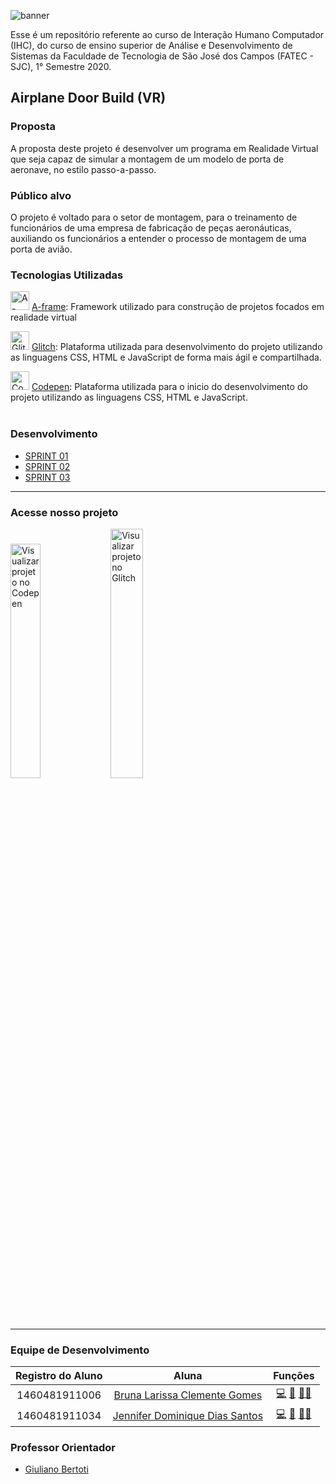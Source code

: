 ![banner](https://github.com/JenniferDominique/Interacao-Humano-Computador-AR-VR/blob/master/Imagens/Capa-Airplane.png)

Esse é um repositório referente ao curso de Interação Humano Computador (IHC), do curso de ensino superior de Análise e Desenvolvimento de Sistemas da Faculdade de Tecnologia de São José dos Campos (FATEC - SJC), 1° Semestre 2020.

## Airplane Door Build (VR)

### Proposta
A proposta deste projeto é desenvolver um programa em Realidade Virtual que seja capaz de simular a montagem de um modelo de porta de aeronave, no estilo passo-a-passo.

### Público alvo
O projeto é voltado para o setor de montagem, para o treinamento de funcionários de uma empresa de fabricação de peças aeronáuticas, auxiliando os funcionários a entender o processo de montagem de uma porta de avião.

### Tecnologias Utilizadas
<img src="https://github.com/JenniferDominique/Interacao-Humano-Computador-AR-VR/blob/master/Imagens/A-frame.png" width="30px;" title="A-frame logo">    [A-frame](https://aframe.io):
Framework utilizado para construção de projetos focados em realidade virtual

<img src="https://github.com/JenniferDominique/Interacao-Humano-Computador-AR-VR/blob/master/Imagens/Glitch.png" width="30px;" title="Glitch logo">    [Glitch](https://glitch.com):
Plataforma utilizada para desenvolvimento do projeto utilizando as linguagens CSS, HTML e JavaScript de forma mais ágil e compartilhada.

<img src="https://github.com/JenniferDominique/Interacao-Humano-Computador-AR-VR/blob/master/Imagens/Codepen.png" width="30px;" title="Codepen logo">    [Codepen](https://codepen.io):
Plataforma utilizada para o inicio do desenvolvimento do projeto utilizando as linguagens CSS, HTML e JavaScript.
<br><br>

### Desenvolvimento
* [SPRINT 01](https://github.com/JenniferDominique/Interacao-Humano-Computador-AR-VR/tree/master/Sprint%2001)
* [SPRINT 02](https://github.com/JenniferDominique/Interacao-Humano-Computador-AR-VR/tree/master/Sprint%2002)
* [SPRINT 03](https://github.com/JenniferDominique/Interacao-Humano-Computador-AR-VR/tree/master/Sprint%2003)
------------------------------------------------------
### Acesse nosso projeto
<table>
<tc>
<a href="https://codepen.io/py_zza/pen/MWaqQeK?editors=1010"><img src="https://github.com/JenniferDominique/Interacao-Humano-Computador-AR-VR/blob/master/Imagens/botao_codepen.png" width="31%;" title="Visualizar projeto no Codepen"></a>
</tc>
<tc>
<a href="https://glitch.com/~airplane-build-latecoere"><img src="https://github.com/JenniferDominique/Interacao-Humano-Computador-AR-VR/blob/master/Imagens/botao_glitch.png" width="32%;" title="Visualizar projeto no Glitch"></a>
</tc>
</table>

------------------------------------------------------

### Equipe de Desenvolvimento

|Registro do Aluno | Aluna |Funções|
|:-----------:|:-----------------:|:------:|
|1460481911006 |[Bruna Larissa Clemente Gomes](https://github.com/littlebru)| <a href="https://github.com/littlebru" title="code">💻</a> <a href="https://github.com/littlebru" title="Documentation">:book:</a> <a href="https://github.com/littlebru" title="Ideas, Planning & Feedback">🤔</a><a href="https://github.com/littlebru" title="Reviewed">👀</a>|
| 1460481911034|[Jennifer Dominique Dias Santos](https://github.com/JenniferDominique) |<a href="https://github.com/JenniferDominique" title="code">💻</a> <a href="https://github.com/JenniferDominique" title="Maintenance">🚧</a> <a href="https://github.com/JenniferDominique" title="Ideas, Planning & Feedback">🤔</a><a href="https://github.com/JenniferDominique" title="Reviewed">👀</a>|


### Professor Orientador
* [Giuliano Bertoti](https://github.com/giulianobertoti)
